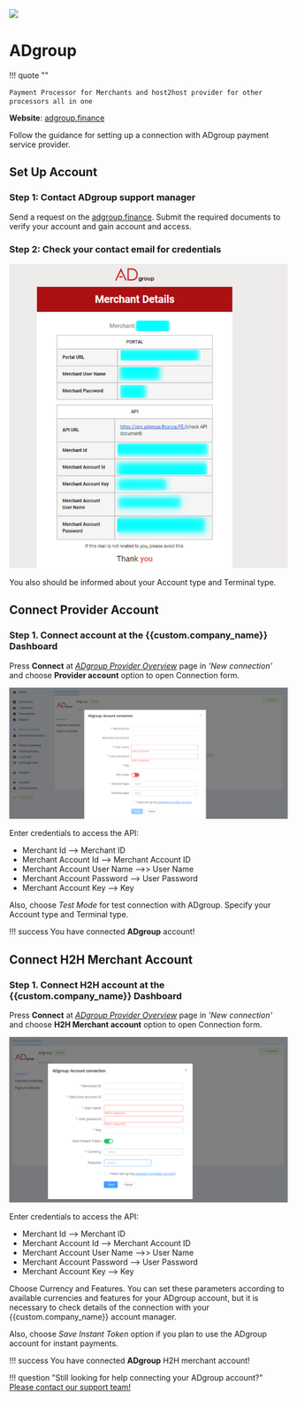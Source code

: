 <img src="https://static.openfintech.io/payment_providers/adgroup/logo.svg?w=400" width="400px" >

# ADgroup

!!! quote ""

    Payment Processor for Merchants and host2host provider for other processors all in one

**Website**: [adgroup.finance](https://adgroup.finance/en/)

Follow the guidance for setting up a connection with ADgroup payment service provider.

## Set Up Account

### Step 1: Contact ADgroup support manager

Send a request on the [adgroup.finance](https://adgroup.finance/en/). Submit the required documents to verify your account and gain account and access.

### Step 2: Check your contact email for credentials

![Email](images/email.png)

You also should be informed about your Account type and Terminal type.

## Connect Provider Account

### Step 1. Connect account at the {{custom.company_name}} Dashboard

Press **Connect** at [*ADgroup Provider Overview*]({{custom.dashboard_base_url}}connect-directory/payment-providers/adgroup/general) page in *'New connection'* and choose **Provider account** option to open Connection form.

![Connect](images/provider-account.png)

Enter credentials to access the API:

* Merchant Id --> Merchant ID
* Merchant Account Id --> Merchant Account ID
* Merchant Account User Name -->> User Name
* Merchant Account Password --> User Password
* Merchant Account Key --> Key

Also, choose *Test Mode* for test connection with ADgroup. Specify your Account type and Terminal type.

!!! success
    You have connected **ADgroup** account!

## Connect H2H Merchant Account

### Step 1. Connect H2H account at the {{custom.company_name}} Dashboard

Press **Connect** at [*ADgroup Provider Overview*]({{custom.dashboard_base_url}}connect-directory/payment-providers/adgroup/general) page in *'New connection'* and choose **H2H Merchant account** option to open Connection form.

![Connect](images/h2h-merchant-account.png)

Enter credentials to access the API:

* Merchant Id --> Merchant ID
* Merchant Account Id --> Merchant Account ID
* Merchant Account User Name -->> User Name
* Merchant Account Password --> User Password
* Merchant Account Key --> Key

Choose Currency and Features. You can set these parameters according to available currencies and features for your ADgroup account, but it is necessary to check details of the connection with your {{custom.company_name}} account manager.

Also, choose *Save Instant Token* option if you plan to use the ADgroup account for instant payments.

!!! success
    You have connected **ADgroup** H2H merchant account!

!!! question "Still looking for help connecting your ADgroup account?"
    <!--email_off-->[Please contact our support team!](mailto:{{custom.support_email}})<!--/email_off-->
